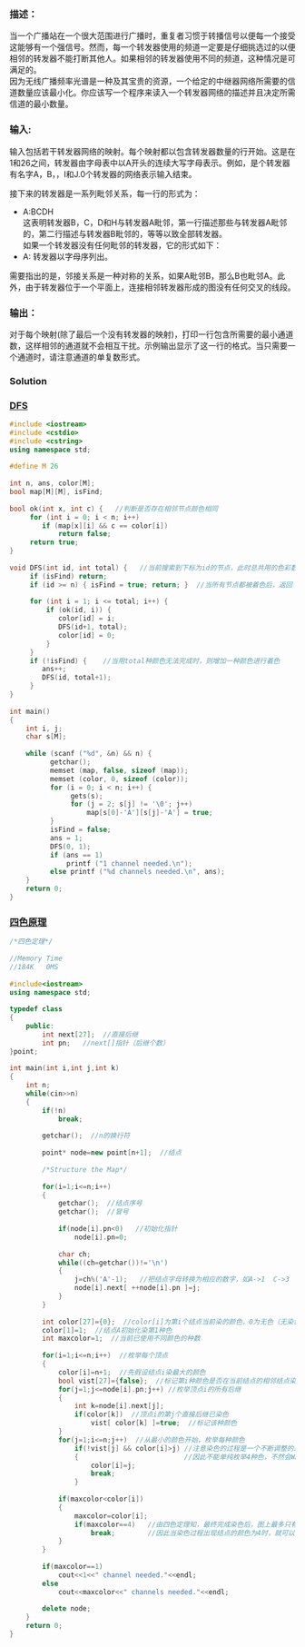 ### 描述：
当一个广播站在一个很大范围进行广播时，重复者习惯于转播信号以便每一个接受这能够有一个强信号。然而，每一个转发器使用的频道一定要是仔细挑选过的以便相邻的转发器不能打断其他人。如果相邻的转发器使用不同的频道，这种情况是可满足的。<br>
因为无线广播频率光谱是一种及其宝贵的资源，一个给定的中继器网络所需要的信道数量应该最小化。你应该写一个程序来读入一个转发器网络的描述并且决定所需信道的最小数量。
### 输入:
输入包括若干转发器网络的映射。每个映射都以包含转发器数量的行开始。这是在1和26之间，转发器由字母表中以A开头的连续大写字母表示。例如，是个转发器有名字A，B，，I和J.0个转发器的网络表示输入结束。<br>

接下来的转发器是一系列毗邻关系，每一行的形式为：<br>
* A:BCDH <br>
这表明转发器B，C，D和H与转发器A毗邻，第一行描述那些与转发器A毗邻的，第二行描述与转发器B毗邻的，等等以致全部转发器。<br>
如果一个转发器没有任何毗邻的转发器，它的形式如下：<br>
* A:
转发器以字母序列出。<br>

需要指出的是，邻接关系是一种对称的关系，如果A毗邻B，那么B也毗邻A。此外，由于转发器位于一个平面上，连接相邻转发器形成的图没有任何交叉的线段。

### 输出：
对于每个映射(除了最后一个没有转发器的映射)，打印一行包含所需要的最小通道数，这样相邻的通道就不会相互干扰。示例输出显示了这一行的格式。当只需要一个通道时，请注意通道的单复数形式。

### Solution
### [DFS](https://blog.csdn.net/non_cease/article/details/7313613)
```cpp
#include <iostream>
#include <cstdio>
#include <cstring>
using namespace std;
 
#define M 26
 
int n, ans, color[M]; 
bool map[M][M], isFind;
 
bool ok(int x, int c) {   //判断是否存在相邻节点颜色相同
     for (int i = 0; i < n; i++)
        if (map[x][i] && c == color[i])
            return false;
     return true;
}
 
void DFS(int id, int total) {   //当前搜索到下标为id的节点，此时总共用的色彩数为total
     if (isFind) return;
     if (id >= n) { isFind = true; return; }  //当所有节点都被着色后，返回
 
     for (int i = 1; i <= total; i++) {
         if (ok(id, i)) {
            color[id] = i;
            DFS(id+1, total);
            color[id] = 0;
         }
     }
     if (!isFind) {    //当用total种颜色无法完成时，则增加一种颜色进行着色
        ans++;
        DFS(id, total+1);
     }
}
 
int main()
{
    int i, j;
    char s[M];
 
    while (scanf ("%d", &n) && n) {
          getchar();
          memset (map, false, sizeof (map));
          memset (color, 0, sizeof (color));
          for (i = 0; i < n; i++) {
               gets(s);
               for (j = 2; s[j] != '\0'; j++)
                   map[s[0]-'A'][s[j]-'A'] = true;
          }
          isFind = false;
          ans = 1;
          DFS(0, 1);
          if (ans == 1)
              printf ("1 channel needed.\n");
          else printf ("%d channels needed.\n", ans);
    }
    return 0;
}
```
### [四色原理](https://blog.csdn.net/lyy289065406/article/details/6647986)
```cpp
/*四色定理*/
 
//Memory Time 
//184K   0MS 
 
#include<iostream>
using namespace std;
 
typedef class
{
	public:
		int next[27];  //直接后继
		int pn;   //next[]指针（后继个数）
}point;
 
int main(int i,int j,int k)
{
	int n;
	while(cin>>n)
	{
		if(!n)
			break;
 
		getchar();  //n的换行符
 
		point* node=new point[n+1];  //结点
 
		/*Structure the Map*/
 
		for(i=1;i<=n;i++)
		{
			getchar();  //结点序号
			getchar();  //冒号
 
			if(node[i].pn<0)   //初始化指针
				node[i].pn=0;
 
			char ch;
			while((ch=getchar())!='\n')
			{
				j=ch%('A'-1);   //把结点字母转换为相应的数字，如A->1  C->3
				node[i].next[ ++node[i].pn ]=j;
			}
		}
 
		int color[27]={0};  //color[i]为第i个结点当前染的颜色，0为无色（无染色）
		color[1]=1;  //结点A初始化染第1种色
		int maxcolor=1;  //当前已使用不同颜色的种数
 
		for(i=1;i<=n;i++)  //枚举每个顶点
		{
			color[i]=n+1;  //先假设结点i染最大的颜色
			bool vist[27]={false};  //标记第i种颜色是否在当前结点的相邻结点染过
			for(j=1;j<=node[i].pn;j++) //枚举顶点i的所有后继
			{
				int k=node[i].next[j];
				if(color[k])  //顶点i的第j个直接后继已染色
					vist[ color[k] ]=true;  //标记该种颜色
			}
			for(j=1;i<=n;j++)  //从最小的颜色开始，枚举每种颜色
				if(!vist[j] && color[i]>j) //注意染色的过程是一个不断调整的过程，可能会暂时出现大于4的颜色
				{                          //因此不能单纯枚举4种色，不然会WA
					color[i]=j;
					break;
				}
 
			if(maxcolor<color[i])
			{
				maxcolor=color[i];
				if(maxcolor==4)   //由四色定理知，最终完成染色后，图上最多只有四种颜色
					break;        //因此当染色过程出现结点的颜色为4时，就可以断定最少要用4种颜色染色
			}
		}
 
		if(maxcolor==1)
			cout<<1<<" channel needed."<<endl;
		else
			cout<<maxcolor<<" channels needed."<<endl;
 
		delete node;
	}
	return 0;
}
```

